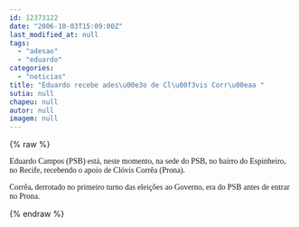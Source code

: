 ```yaml
---
id: 12373122
date: "2006-10-03T15:09:00Z"
last_modified_at: null
tags:
  - "adesao"
  - "eduardo"
categories:
  - "noticias"
title: "Eduardo recebe ades\u00e3o de Cl\u00f3vis Corr\u00eaa "
sutia: null
chapeu: null
autor: null
imagem: null
---
```

{% raw %}
<p><P><FONT face=Verdana>Eduardo Campos (PSB) está, neste momento, na sede do PSB, no bairro do Espinheiro, no Recife, </FONT><FONT face=Verdana>recebendo o apoio de Clóvis Corrêa (Prona).</FONT></P></p>
<p><P><FONT face=Verdana>Corrêa, derrotado no&nbsp;primeiro turno das eleições ao Governo, era do PSB antes de entrar no Prona.</FONT></P> </p>
{% endraw %}